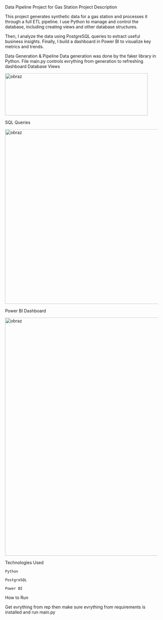 Data Pipeline Project for Gas Station
Project Description

This project generates synthetic data for a gas station and processes it through a full ETL pipeline. I use Python to manage and control the database, including creating views and other database structures.

Then, I analyze the data using PostgreSQL queries to extract useful business insights. Finally, I build a dashboard in Power BI to visualize key metrics and trends.

Data Generation & Pipeline
Data generation was done by the faker library in Python. File main.py controls evrything from generation to refreshing dashboard
Database Views

<img width="470" height="139" alt="obraz" src="https://github.com/user-attachments/assets/f0e8956f-409e-4bae-91cd-44707466a27c" />

SQL Queries

<img width="826" height="574" alt="obraz" src="https://github.com/user-attachments/assets/8f4f373c-7a86-4924-8357-5decaa8f1810" />

Power BI Dashboard

<img width="1396" height="782" alt="obraz" src="https://github.com/user-attachments/assets/5b2b7ff5-1cb4-4312-af6d-e4675ba31493" />

Technologies Used

    Python

    PostgreSQL

    Power BI

How to Run

Get evrything from rep then make sure evrything from requirements is installed and run main.py 
